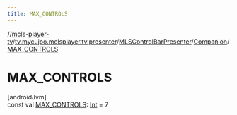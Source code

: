 ```yaml
---
title: MAX_CONTROLS
---
```

//[mcls-player-tv](../../../../index.html)/[tv.mycujoo.mclsplayer.tv.presenter](../../index.html)/[MLSControlBarPresenter](../index.html)/[Companion](index.html)/[MAX_CONTROLS](-m-a-x_-c-o-n-t-r-o-l-s.html)



# MAX_CONTROLS



[androidJvm]\
const val [MAX_CONTROLS](-m-a-x_-c-o-n-t-r-o-l-s.html): [Int](https://kotlinlang.org/api/latest/jvm/stdlib/kotlin/-int/index.html) = 7




